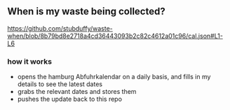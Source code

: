 ## When is my waste being collected?
  https://github.com/stubduffy/waste-when/blob/8b79bd8e2718a4cd36443093b2c82c4612a01c96/cal.json#L1-L6
  
  ### how it works
  - opens the hamburg Abfuhrkalendar on a daily basis, and fills in my details to see the latest dates
  - grabs the relevant dates and stores them
  - pushes the update back to this repo
  
